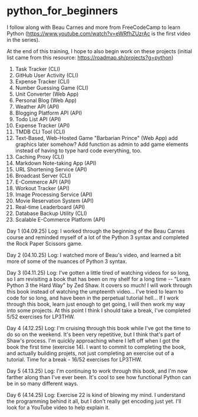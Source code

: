 # python_for_beginners
I follow along with Beau Carnes and more from FreeCodeCamp to learn Python (https://www.youtube.com/watch?v=eWRfhZUzrAc is the first video in the series).

At the end of this training, I hope to also begin work on these projects (initial list came from this resource: https://roadmap.sh/projects?g=python)
1. Task Tracker (CLI)
2. GitHub User Activity (CLI)
3. Expense Tracker (CLI)
4. Number Guessing Game (CLI)
5. Unit Converter (Web App)
6. Personal Blog (Web App)
7. Weather API (API)
8. Blogging Platform API (API)
9. Todo List API (API)
10. Expense Tracker (API)
11. TMDB CLI Tool (CLI)
12. Text-Based, Web-Hosted Game "Barbarian Prince" (Web App) add graphics later somehow? Add function as admin to add game elements instead of having to type hard code everything, too.
13. Caching Proxy (CLI)
14. Markdown Note-taking App (API)
15. URL Shortening Service (API)
16. Broadcast Server (CLI)
17. E-Commerce API (API)
18. Workout Tracker (API)
19. Image Processing Service (API)
20. Movie Reservation System (API)
21. Real-time Leaderboard (API)
22. Database Backup Utility (CLI)
23. Scalable E-Commerce Platform (API)

Day 1 (04.09.25) Log:
I worked through the beginning of the Beau Carnes course and reminded myself of a lot of the Python 3 syntax and completed the Rock Paper Scissors game.

Day 2 (04.10.25) Log:
I watched more of Beau's video, and learned a bit more of some of the nuances of Python 3 syntax.

Day 3 (04.11.25) Log:
I've gotten a little tired of watching videos for so long, so I am revisiting a book that has been on my shelf for a long time -- "Learn Python 3 the Hard Way" by Zed Shaw. It covers so much! I will work through this book instead of watching the umpteenth video... I've tried to learn to code for so long, and have been in the perpetual tutorial hell... If I work through this book, learn just enough to get going, I will then work my way into some projects.
At this point I think I should take a break, I've completed 5/52 exercises for LP3THW.

Day 4 (4.12.25) Log:
I'm cruising through this book while I've got the time to do so on the weekend. It's been very repetitive, but I think that's part of Shaw's process. I'm quickly approaching where I left off when I got the book the first time (exercise 14). I want to commit to completing the book, and actually building projets, not just completing an exercise out of a tutorial.
Time for a break - 16/52 exercises for LP3THW.

Day 5 (4.13.25) Log:
I'm continuing to work through this book, and I'm now farther along than I've ever been. It's cool to see how functional Python can be in so many different ways.

Day 6 (4.14.25) Log:
Exercise 22 is kind of blowing my mind. I understand the programming behind it all, but I don't really get encoding just yet. I'll look for a YouTube video to help explain it.
